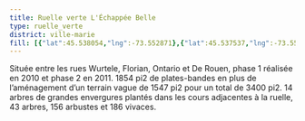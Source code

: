 ```yaml
---
title: Ruelle verte L'Échappée Belle
type: ruelle_verte
district: ville-marie
fill: [{"lat":45.538054,"lng":-73.552871},{"lat":45.537537,"lng":-73.553212},{"lat":45.537794,"lng":-73.553038},{"lat":45.536881,"lng":-73.5505},{"lat":45.537172,"lng":-73.55031},{"lat":45.536887,"lng":-73.550498},{"lat":45.536605,"lng":-73.550688}]
---
```


Située entre les rues Wurtele, Florian, Ontario et De Rouen, phase 1 réalisée en 2010 et phase 2 en 2011. 1854 pi2 de plates-bandes en plus de l’aménagement d’un terrain vague de 1547 pi2 pour un total de 3400 pi2. 14 arbres de grandes envergures plantés dans les cours adjacentes à la ruelle, 43 arbres, 156 arbustes et 186 vivaces.